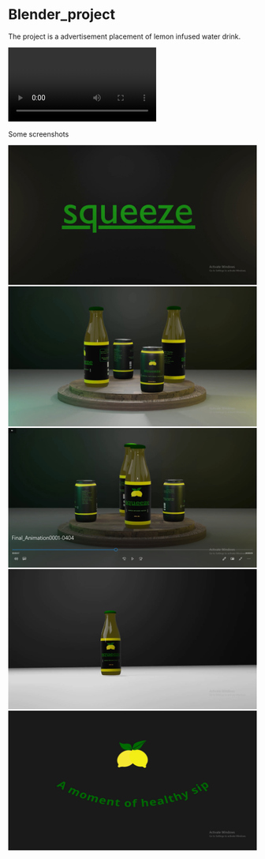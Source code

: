 # Blender_project
The project is a advertisement placement of lemon infused water drink.

![Demo](https://github.com/pradnyahaval/Blender_project/blob/ad9ab284dac29c18d1662b3c0e0787bde1de1644/Final_Animation0001-0404.mkv)

Some screenshots

![alt text](screenshots/Screenshot1.png)
![alt text](screenshots/Screenshot2.png)
![alt text](screenshots/Screenshot3.png)
![alt text](screenshots/Screenshot4.png)
![alt text](screenshots/Screenshot5.png)



